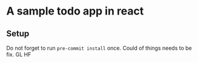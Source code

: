 # A sample todo app in react

## Setup

Do not forget to run `pre-commit install` once.
Could of things needs to be fix. GL HF
